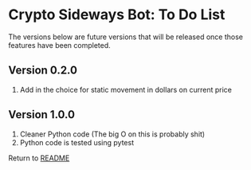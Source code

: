 Crypto Sideways Bot: To Do List
===============================
The versions below are future versions that will be released once those features have been completed.

Version 0.2.0
-------------

1. Add in the choice for static movement in dollars on current price

Version 1.0.0
-------------

1. Cleaner Python code (The big O on this is probably shit)
2. Python code is tested using pytest

Return to [README](README.md)
